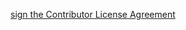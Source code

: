<a href="https://www.clahub.com/agreements/Civcraft/FactoryMod">sign the Contributor License Agreement</a>
